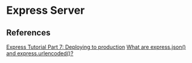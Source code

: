 # Express Server

## References

[Express Tutorial Part 7: Deploying to production](https://developer.mozilla.org/en-US/docs/Learn/Server-side/Express_Nodejs/deployment)
[What are express.json() and express.urlencoded()?](https://stackoverflow.com/questions/23259168/what-are-express-json-and-express-urlencoded)
